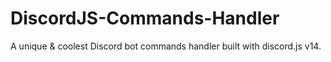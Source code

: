 # DiscordJS-Commands-Handler
A unique &amp; coolest Discord bot commands handler built with discord.js v14.
